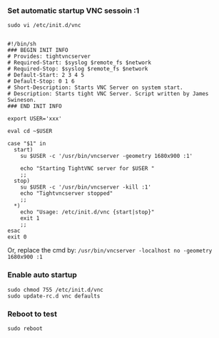 ### Set automatic startup VNC sessoin :1
```
sudo vi /etc/init.d/vnc


#!/bin/sh
### BEGIN INIT INFO
# Provides: tightvncserver
# Required-Start: $syslog $remote_fs $network
# Required-Stop: $syslog $remote_fs $network
# Default-Start: 2 3 4 5
# Default-Stop: 0 1 6
# Short-Description: Starts VNC Server on system start.
# Description: Starts tight VNC Server. Script written by James Swineson.
### END INIT INFO

export USER='xxx'  
 
eval cd ~$USER
 
case "$1" in
  start)
    su $USER -c '/usr/bin/vncserver -geometry 1680x900 :1'
    
    echo "Starting TightVNC server for $USER "
    ;;
  stop)
    su $USER -c '/usr/bin/vncserver -kill :1'
    echo "Tightvncserver stopped"
    ;;
  *)
    echo "Usage: /etc/init.d/vnc {start|stop}"
    exit 1
    ;;
esac
exit 0
```

Or, replace the cmd by:
`/usr/bin/vncserver -localhost no -geometry 1680x900 :1`

### Enable auto startup
```
sudo chmod 755 /etc/init.d/vnc
sudo update-rc.d vnc defaults
```

### Reboot to test

`sudo reboot`
